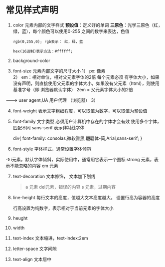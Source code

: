 # 常见样式声明

1. color 
    元素内部的文字样式
    **预设值**：定义好的单词
    **三原色**：光学三原色（红，绿，蓝），每个颜色可以使用0-255 之间的数字来表达，色值
    
    ```
    rgb(0,255,0); rgb表示： 红，绿，蓝
    ```
    ```
    hex(16进制)表示方法：#ffffff;
    ```

2. background-color

3. font-size
    元素内部文字的尺寸大小
    1） px: 像素  
    2） em：相对单位，相对父元素字体的2倍
    每个元素必须 有字体大小，如果没有声明，则直接使用父元素的字体大小，如果没有父元素（html），则使用基准字号（即 浏览器默认字体）
     2em = 父元素字体大小的2倍

---> user agent,UA 用户代理 （浏览器）
    3）


4. font-weight
    表示文字粗细程度，可以取值为数字，可以取值为预设值

5. font-family
    文字类型
    必须用户计算机中存在的字体才会有效
    使用多个字体，匹配不同
    sans-serif 表示非衬线字体
    
    div{
        font-family: consolas,微软雅黑,翩翩体-简,Arial,sans-serif;
    }

6. font-style
    字体样式，通常设置字体倾斜

-》 i元素，默认字体倾斜，实际使用中，通常用它表示一个图标
strong 元素，表示不能忽略的内容
em 元素

7. text-decoration
   文本修饰， 文本加下划线

   > a 元素
   > del元素，错误的内容
   > s 元素，过期内容

8. line-height
    每行文本的高度，值越大文本高度越大。
    设置行高为容器的高度

    行高设置为纯数字，表示相对于当前元素的字体大小

9. heught

10. width

11. text-index
    文本缩进，text-index:2em

12. letter-space
    文字间隙

13. text-align 
    文本居中


